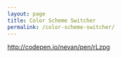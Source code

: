 ```yaml
---
layout: page
title: Color Scheme Switcher
permalink: /color-scheme-switcher/
---
```


http://codepen.io/nevan/pen/rLzpg